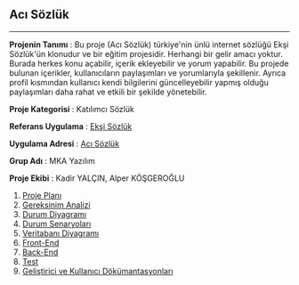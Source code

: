 ## Acı Sözlük
___

**Projenin Tanımı** : Bu proje (Acı Sözlük) türkiye'nin ünlü internet sözlüğü Ekşi Sözlük'ün klonudur ve bir eğitim projesidir. Herhangi bir gelir amacı yoktur. Burada herkes konu açabilir, içerik ekleyebilir ve yorum yapabilir. Bu projede bulunan içerikler, kullanıcıların paylaşımları ve yorumlarıyla şekillenir. Ayrıca profil kısmından kullanıcı kendi bilgilerini güncelleyebilir yapmış olduğu paylaşımları daha rahat ve etkili bir şekilde yönetebilir.

**Proje Kategorisi** : Katılımcı Sözlük

**Referans Uygulama** : [Ekşi Sözlük](https://eksisozluk.com/)

**Uygulama Adresi** : [Acı Sözlük]()

**Grup Adı** : MKA Yazılım

**Proje Ekibi** : Kadir YALÇIN, Alper KÖŞGEROĞLU

1. [Proje Planı](/Docs/OtherReadMe's/Proje_Plani.md)
2. [Gereksinim Analizi](/Docs/OtherReadMe's/Gereksinim_Analizi.md)
3. [Durum Diyagramı](/Docs/OtherReadMe's/Durum_Diyagrami.md)
4. [Durum Senaryoları](/Docs/OtherReadMe's/Durum_Senaryolari.md)
5. [Veritabanı Diyagramı](/Docs/OtherReadMe's/Veritabani_Diyagrami.md)
6. [Front-End](/Docs/OtherReadMe's/Frontend.md)
7. [Back-End](/Docs/OtherReadMe's/Backend.md)
8. [Test](https://eksisozluk.com/)
9. [Geliştirici ve Kullanıcı Dökümantasyonları](https://eksisozluk.com/)
